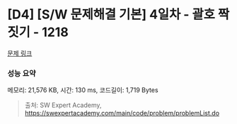 # [D4] [S/W 문제해결 기본] 4일차 - 괄호 짝짓기 - 1218 

[문제 링크](https://swexpertacademy.com/main/code/problem/problemDetail.do?contestProbId=AV14eWb6AAkCFAYD) 

### 성능 요약

메모리: 21,576 KB, 시간: 130 ms, 코드길이: 1,719 Bytes



> 출처: SW Expert Academy, https://swexpertacademy.com/main/code/problem/problemList.do